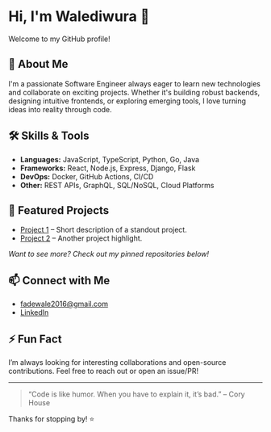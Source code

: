 # Hi, I'm Walediwura 👋

Welcome to my GitHub profile!

## 🚀 About Me
I'm a passionate Software Engineer always eager to learn new technologies and collaborate on exciting projects. Whether it's building robust backends, designing intuitive frontends, or exploring emerging tools, I love turning ideas into reality through code.

## 🛠️ Skills & Tools
- **Languages:** JavaScript, TypeScript, Python, Go, Java
- **Frameworks:** React, Node.js, Express, Django, Flask
- **DevOps:** Docker, GitHub Actions, CI/CD
- **Other:** REST APIs, GraphQL, SQL/NoSQL, Cloud Platforms

## 🌟 Featured Projects
- [Project 1](#) – Short description of a standout project.
- [Project 2](#) – Another project highlight.

*Want to see more? Check out my pinned repositories below!*

## 📫 Connect with Me
- [fadewale2016@gmail.com](mailto:fadewale2016@gmail.com)
- [LinkedIn](https://www.linkedin.com/in/favour-adewale-949445212)


## ⚡ Fun Fact
I’m always looking for interesting collaborations and open-source contributions. Feel free to reach out or open an issue/PR!

---

> “Code is like humor. When you have to explain it, it’s bad.” – Cory House

Thanks for stopping by! ⭐️

<!---
Walediwura/Walediwura is a ✨ special ✨ repository because its `README.md` (this file) appears on your GitHub profile.
You can click the Preview link to take a look at your changes.
--->
